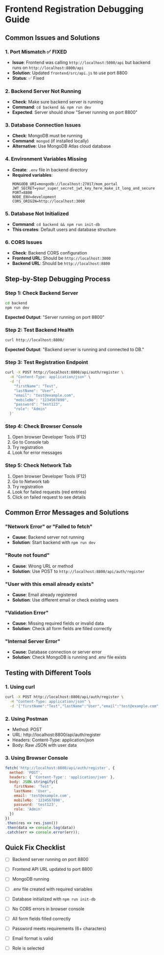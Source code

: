 # Frontend Registration Debugging Guide

## Common Issues and Solutions

### 1. **Port Mismatch** ✅ FIXED
- **Issue**: Frontend was calling `http://localhost:5000/api` but backend runs on `http://localhost:8800/api`
- **Solution**: Updated `frontend/src/api.js` to use port 8800
- **Status**: ✅ Fixed

### 2. **Backend Server Not Running**
- **Check**: Make sure backend server is running
- **Command**: `cd backend && npm run dev`
- **Expected**: Server should show "Server running on port 8800"

### 3. **Database Connection Issues**
- **Check**: MongoDB must be running
- **Command**: `mongod` (if installed locally)
- **Alternative**: Use MongoDB Atlas cloud database

### 4. **Environment Variables Missing**
- **Create**: `.env` file in backend directory
- **Required variables**:
  ```env
  MONGODB_URI=mongodb://localhost:27017/mom_portal
  JWT_SECRET=your_super_secret_jwt_key_here_make_it_long_and_secure
  PORT=8800
  NODE_ENV=development
  CORS_ORIGIN=http://localhost:3000
  ```

### 5. **Database Not Initialized**
- **Command**: `cd backend && npm run init-db`
- **This creates**: Default users and database structure

### 6. **CORS Issues**
- **Check**: Backend CORS configuration
- **Frontend URL**: Should be `http://localhost:3000`
- **Backend URL**: Should be `http://localhost:8800`

## Step-by-Step Debugging Process

### Step 1: Check Backend Server
```bash
cd backend
npm run dev
```
**Expected Output**: "Server running on port 8800"

### Step 2: Test Backend Health
```bash
curl http://localhost:8800/
```
**Expected Output**: "Backend server is running and connected to DB."

### Step 3: Test Registration Endpoint
```bash
curl -X POST http://localhost:8800/api/auth/register \
  -H "Content-Type: application/json" \
  -d '{
    "firstName": "Test",
    "lastName": "User", 
    "email": "test@example.com",
    "mobileNo": "1234567890",
    "password": "test123",
    "role": "Admin"
  }'
```

### Step 4: Check Browser Console
1. Open browser Developer Tools (F12)
2. Go to Console tab
3. Try registration
4. Look for error messages

### Step 5: Check Network Tab
1. Open browser Developer Tools (F12)
2. Go to Network tab
3. Try registration
4. Look for failed requests (red entries)
5. Click on failed request to see details

## Common Error Messages and Solutions

### "Network Error" or "Failed to fetch"
- **Cause**: Backend server not running
- **Solution**: Start backend with `npm run dev`

### "Route not found"
- **Cause**: Wrong URL or method
- **Solution**: Use POST to `http://localhost:8800/api/auth/register`

### "User with this email already exists"
- **Cause**: Email already registered
- **Solution**: Use different email or check existing users

### "Validation Error"
- **Cause**: Missing required fields or invalid data
- **Solution**: Check all form fields are filled correctly

### "Internal Server Error"
- **Cause**: Database connection or server error
- **Solution**: Check MongoDB is running and .env file exists

## Testing with Different Tools

### 1. Using curl
```bash
curl -X POST http://localhost:8800/api/auth/register \
  -H "Content-Type: application/json" \
  -d '{"firstName":"Test","lastName":"User","email":"test@example.com","mobileNo":"1234567890","password":"test123","role":"Admin"}'
```

### 2. Using Postman
- Method: POST
- URL: http://localhost:8800/api/auth/register
- Headers: Content-Type: application/json
- Body: Raw JSON with user data

### 3. Using Browser Console
```javascript
fetch('http://localhost:8800/api/auth/register', {
  method: 'POST',
  headers: { 'Content-Type': 'application/json' },
  body: JSON.stringify({
    firstName: 'Test',
    lastName: 'User',
    email: 'test@example.com',
    mobileNo: '1234567890',
    password: 'test123',
    role: 'Admin'
  })
})
.then(res => res.json())
.then(data => console.log(data))
.catch(err => console.error(err));
```

## Quick Fix Checklist

- [ ] Backend server running on port 8800
- [ ] Frontend API URL updated to port 8800
- [ ] MongoDB running
- [ ] .env file created with required variables
- [ ] Database initialized with `npm run init-db`
- [ ] No CORS errors in browser console
- [ ] All form fields filled correctly
- [ ] Password meets requirements (6+ characters)
- [ ] Email format is valid
- [ ] Role is selected



